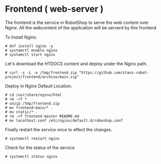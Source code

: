 # Frontend ( web-server )

The frontend is the service in RobotShop to serve the web content over Nginx.
All the webcontent of the application will be serverd by this frontend

To Install Nginx.

```
# dnf install nginx -y
# systemctl enable nginx 
# systemctl start nginx 
```

Let's download the HTDOCS content and deploy under the Nginx path.

```
# curl -s -L -o /tmp/frontend.zip "https://github.com/stans-robot-project/frontend/archive/main.zip"
```

Deploy in Nginx Default Location.

```
# cd /usr/share/nginx/html
# rm -rf * 
# unzip /tmp/frontend.zip
# mv frontend-main/* .
# mv static/* .
# rm -rf frontend-master README.md
# mv localhost.conf /etc/nginx/default.d/roboshop.conf
```

Finally restart the service once to effect the changes.

```
# systemctl restart nginx 
```
 Check for the status of the service 
 
```
# systemctl status nginx
```
